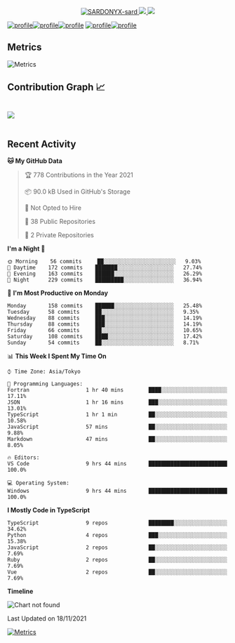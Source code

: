 <p align="center">
  <a href="http://github.com/SARDONYX-sard/SARDONYX-sard" target="_blank">
    <img src="https://komarev.com/ghpvc/?username=SARDONYX-sard&color=8A6D99" alt="SARDONYX-sard" />
  </a>

  <a href="https://twitter.com/SARDONYX_sard/" target="_blank">
    <img src="https://img.shields.io/twitter/follow/SARDONYX_sard?color=1d9bf0&logo=twitter&style=flat">
  </a>

  <a href="https://github.com/SARDONYX-sard/" target="_blank">
    <img src="https://img.shields.io/github/followers/SARDONYX-sard?color=%231c2128&logo=GitHub&style=flat">
  </a>
</p>

[![profile](https://raw.githubusercontent.com/SARDONYX-sard/SARDONYX-sard/main/profile-summary-card-output/github_dark/0-profile-details.svg)](https://github.com/vn7n24fzkq/github-profile-summary-cards)[![profile](https://raw.githubusercontent.com/SARDONYX-sard/SARDONYX-sard/main/profile-summary-card-output/github_dark/1-repos-per-language.svg)](https://github.com/vn7n24fzkq/github-profile-summary-cards)[![profile](https://raw.githubusercontent.com/SARDONYX-sard/SARDONYX-sard/main/profile-summary-card-output/github_dark/2-most-commit-language.svg)](https://github.com/vn7n24fzkq/github-profile-summary-cards)
[![profile](https://raw.githubusercontent.com/SARDONYX-sard/SARDONYX-sard/main/profile-summary-card-output/github_dark/3-stats.svg)](https://github.com/vn7n24fzkq/github-profile-summary-cards)[![profile](https://raw.githubusercontent.com/SARDONYX-sard/SARDONYX-sard/main/profile-summary-card-output/github_dark/4-productive-time.svg)](https://github.com/vn7n24fzkq/github-profile-summary-cards)

## Metrics

![Metrics](https://github.com/SARDONYX-sard/SARDONYX-sard/blob/main/metrics.svg)

## Contribution Graph 📈

<br>
<div>
    <img src="https://activity-graph.herokuapp.com/graph?username=SARDONYX-sard&theme=xcode&area=true" />
</div>
<br/>

## Recent Activity

<!--START_SECTION:waka-->
**🐱 My GitHub Data** 

> 🏆 778 Contributions in the Year 2021
 > 
> 📦 90.0 kB Used in GitHub's Storage 
 > 
> 🚫 Not Opted to Hire
 > 
> 📜 38 Public Repositories 
 > 
> 🔑 2 Private Repositories  
 > 
**I'm a Night 🦉** 

```text
🌞 Morning    56 commits     ██░░░░░░░░░░░░░░░░░░░░░░░   9.03% 
🌆 Daytime    172 commits    ███████░░░░░░░░░░░░░░░░░░   27.74% 
🌃 Evening    163 commits    ██████░░░░░░░░░░░░░░░░░░░   26.29% 
🌙 Night      229 commits    █████████░░░░░░░░░░░░░░░░   36.94%

```
📅 **I'm Most Productive on Monday** 

```text
Monday       158 commits    ██████░░░░░░░░░░░░░░░░░░░   25.48% 
Tuesday      58 commits     ██░░░░░░░░░░░░░░░░░░░░░░░   9.35% 
Wednesday    88 commits     ███░░░░░░░░░░░░░░░░░░░░░░   14.19% 
Thursday     88 commits     ███░░░░░░░░░░░░░░░░░░░░░░   14.19% 
Friday       66 commits     ██░░░░░░░░░░░░░░░░░░░░░░░   10.65% 
Saturday     108 commits    ████░░░░░░░░░░░░░░░░░░░░░   17.42% 
Sunday       54 commits     ██░░░░░░░░░░░░░░░░░░░░░░░   8.71%

```


📊 **This Week I Spent My Time On** 

```text
⌚︎ Time Zone: Asia/Tokyo

💬 Programming Languages: 
Fortran                  1 hr 40 mins        ████░░░░░░░░░░░░░░░░░░░░░   17.11% 
JSON                     1 hr 16 mins        ███░░░░░░░░░░░░░░░░░░░░░░   13.01% 
TypeScript               1 hr 1 min          ██░░░░░░░░░░░░░░░░░░░░░░░   10.58% 
JavaScript               57 mins             ██░░░░░░░░░░░░░░░░░░░░░░░   9.88% 
Markdown                 47 mins             ██░░░░░░░░░░░░░░░░░░░░░░░   8.05%

🔥 Editors: 
VS Code                  9 hrs 44 mins       █████████████████████████   100.0%

💻 Operating System: 
Windows                  9 hrs 44 mins       █████████████████████████   100.0%

```

**I Mostly Code in TypeScript** 

```text
TypeScript               9 repos             ████████░░░░░░░░░░░░░░░░░   34.62% 
Python                   4 repos             ███░░░░░░░░░░░░░░░░░░░░░░   15.38% 
JavaScript               2 repos             ██░░░░░░░░░░░░░░░░░░░░░░░   7.69% 
Ruby                     2 repos             ██░░░░░░░░░░░░░░░░░░░░░░░   7.69% 
Vue                      2 repos             ██░░░░░░░░░░░░░░░░░░░░░░░   7.69%

```


**Timeline**

![Chart not found](https://raw.githubusercontent.com/SARDONYX-sard/SARDONYX-sard/main/charts/bar_graph.png) 


 Last Updated on 18/11/2021
<!--END_SECTION:waka-->

[![Metrics](https://github.com/SARDONYX-sard/SARDONYX-sard/actions/workflows/main.yaml/badge.svg)](https://github.com/SARDONYX-sard/SARDONYX-sard/actions/workflows/main.yaml)
